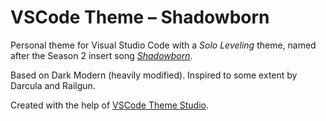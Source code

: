 # VSCode Theme – Shadowborn
Personal theme for Visual Studio Code with a *Solo Leveling* theme, named after the Season 2 insert song [*Shadowborn*](https://www.youtube.com/watch?v=N6xMg5CzJLI).

Based on Dark Modern (heavily modified). Inspired to some extent by Darcula and Railgun.

Created with the help of [VSCode Theme Studio](https://themes.vscode.one/).
